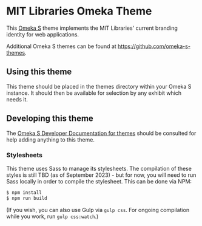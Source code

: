 # MIT Libraries Omeka Theme

This [Omeka S](https://omeka.org/s/) theme implements the MIT Libraries' current branding identity for
web applications.

Additional Omeka S themes can be found at https://github.com/omeka-s-themes.

## Using this theme

This theme should be placed in the themes directory within your Omeka S
instance. It should then be available for selection by any exhibit which needs
it.

## Developing this theme

The [Omeka S Developer Documentation for themes](https://omeka.org/s/docs/developer/themes/) should be consulted for help
adding anything to this theme.

### Stylesheets

This theme uses Sass to manage its stylesheets. The compilation of these styles
is still TBD (as of September 2023) - but for now, you will need to run Sass
locally in order to compile the stylesheet. This can be done via NPM:

```bash
$ npm install
$ npm run build
```

(If you wish, you can also use Gulp via `gulp css`. For ongoing compilation
while you work, run `gulp css:watch`.)

